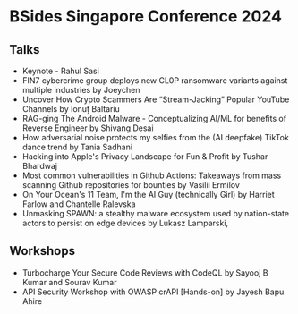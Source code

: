 # BSides Singapore Conference 2024

## Talks 

* Keynote -  Rahul Sasi 
* FIN7 cybercrime group deploys new CL0P ransomware variants against multiple industries by Joeychen
* Uncover How Crypto Scammers Are “Stream-Jacking” Popular YouTube Channels by Ionuț Baltariu
* RAG-ging The Android Malware - Conceptualizing AI/ML for benefits of Reverse Engineer by Shivang Desai
* How adversarial noise protects my selfies from the (AI deepfake) TikTok dance trend by Tania Sadhani
* Hacking into Apple's Privacy Landscape for Fun & Profit by Tushar Bhardwaj
* Most common vulnerabilities in Github Actions: Takeaways from mass scanning Github repositories for bounties by Vasilii Ermilov
* On Your Ocean's 11 Team, I'm the AI Guy (technically Girl) by Harriet Farlow and Chantelle Ralevska
* Unmasking SPAWN: a stealthy malware ecosystem used by nation-state actors to persist on edge devices by Lukasz Lamparski,

## Workshops

* Turbocharge Your Secure Code Reviews with CodeQL by Sayooj B Kumar and Sourav Kumar
* API Security Workshop with OWASP crAPI [Hands-on] by Jayesh Bapu Ahire